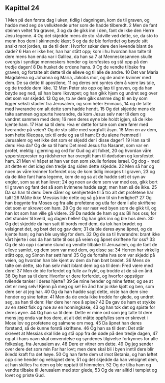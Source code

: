 ## Kapittel 24

1 Men på den første dag i uken, tidlig i dagningen, kom de til graven, og hadde med seg de velluktende urter som de hadde tilberedt.
2 Men de fant steinen veltet fra graven,
3 og da de gikk inn i den, fant de ikke den Herre Jesu legeme.
4 Og det skjedde mens de sto rådville ved dette, se, da sto to menn hos dem i skinnende klær;
5 og da de ble forferdet og bøyde sitt ansikt mot jorden, sa de til dem: Hvorfor søker dere den levende blant de døde?
6 Han er ikke her, han har stått opp; kom i hu hvordan han talte til dere mens han enda var i Galilea, da han sa
7 at Menneskesønnen skulle overgis i syndige menneskers hender og korsfestes og stå opp på den tredje dagen!
8 Da husket de ordene hans.
9 Og de vendte tilbake fra graven, og fortalte alt dette til de elleve og til alle de andre.
10 Det var Maria Magdalena og Johanna og Maria, Jakobs mor, og de andre kvinner med dem. De sa dette til apostlene,
11 og deres ord syntes dem å være løs tale, og de trodde dem ikke.
12 Men Peter sto opp og løp til graven, og da han bøyde seg ned, så han bare liksvøpet; og han gikk hjem og undret seg over det som var skjedd.
13 Og se, to av dem gikk samme dag til en by som ligger seksti stadier fra Jerusalem, og som heter Emmaus,
14 og de talte med hverandre om alt dette som hadde hendt.
15 Og det skjedde mens de talte sammen og spurte hverandre, da kom Jesus selv nær til dem og vandret sammen med dem;
16 men deres øyne ble holdt igjen, så de ikke kjente ham.
17 Han sa til dem: Hva er dette for tale som dere fører med hverandre på veien? Og de sto stille med sorgfullt åsyn.
18 Men en av dem, som hette Kleopas, tok til orde og sa til ham: Er du alene fremmed i Jerusalem og vet ikke det som er skjedd der i disse dager?
19 Han sa til dem: Hva da? Og de sa til ham: Det med Jesus fra Nasaret, som var en profet, mektig i gjerning og ord for Gud og alt folket,
20 og hvordan våre yppersteprester og rådsherrer har overgitt ham til dødsdom og korsfestet ham.
21 Men vi håpet at han var den som skulle forløse Israel. Og dog - med alt dette er det idag den tredje dag siden dette skjedde.
22 Men så har og noen av våre kvinner forferdet oss; de kom tidlig imorges til graven,
23 og da de ikke fant hans legeme, kom de og sa at de hadde sett et syn av engler, som sa at han lever;
24 og noen av dem som var med oss, gikk bort til graven og fant det så som kvinnene hadde sagt; men ham så de ikke.
25 Da sa han til dem: Dere dårer og senhjertede til å tro alt det profetene har talt!
26 Måtte ikke Messias lide dette og så gå inn til sin herlighet?
27 Og han begynte fra Moses og fra alle profetene og utla for dem i alle skriftene det som er skrevet om ham.
28 Og de var nær ved byen som de gikk til, og han lot som han ville gå videre.
29 Da nødde de ham og sa: Bli hos oss; for det stunder til kveld, og dagen heller! Og han gikk inn og ble hos dem.
30 Og det skjedde da han satt til bords med dem, da tok han brødet og velsignet det, og brøt det og gav dem;
31 da ble deres øyne åpnet, og de kjente ham; og han ble usynlig for dem.
32 Og de sa til hverandre: brant ikke vårt hjerte i oss da han talte til oss på veien og åpnet skriftene for oss?
33 Og de sto opp i samme stund og vendte tilbake til Jerusalem, og de fant de elleve samlet, og dem som var med dem, og disse sa:
34 Herren har virkelig stått opp, og Simon har sett ham!
35 Og de fortalte hva som var skjedd på veien, og hvordan han ble kjent av dem da han brøt brødet.
36 Mens de talte om dette, sto han selv midt iblant dem og sa til dem: Fred være med dere!
37 Men de ble forferdet og fulle av frykt, og trodde at de så en ånd.
38 Og han sa til dem: Hvorfor er dere forferdet, og hvorfor oppstiger tvilende tanker i deres hjerte?
39 Se mine hender og mine føtter, og se at det er meg selv! Kjenn på meg og se! En ånd har jo ikke kjøtt og ben, som dere ser at jeg har.
40 Og da han hadde sagt dette, viste han dem sine hender og sine føtter.
41 Men da de enda ikke trodde for glede, og undret seg, sa han til dem: Har dere her noe å spise?
42 Da gav de ham et stykke av en stekt fisk og noe av en honningkake,
43 og han tok det og spiste for deres øyne.
44 Og han sa til dem: Dette er mine ord som jeg talte til dere mens jeg enda var hos dere, at alt det måtte oppfylles som er skrevet i Mose lov og profetene og salmene om meg.
45 Da åpnet han deres forstand, så de kunne forstå skriftene.
46 Og han sa til dem: Det står skrevet at Messias skal lide og stå opp fra de døde på den tredje dagen,
47 og at i hans navn skal omvendelse og syndenes tilgivelse forkynnes for alle folkeslag, fra Jerusalem av.
48 Dere er vitner om dette.
49 Og jeg sender over dere det som min Far har lovt; men dere skal bli i byen inntil dere blir ikledd kraft fra det høye.
50 Og han førte dem ut imot Betania, og han løftet opp sine hender og velsignet dem;
51 og det skjedde da han velsignet dem, at han skiltes fra dem og ble opptatt til himmelen.
52 Og de tilba ham og vendte tilbake til Jerusalem med stor glede,
53 Og de var alltid i templet og lovet og priste Gud.
